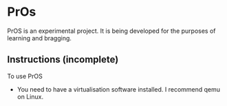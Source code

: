 # PrOs
PrOS is an experimental project. It is being developed for the purposes of learning and bragging.


## Instructions (incomplete)
To use PrOS
- You need to have a virtualisation software installed. I recommend qemu on Linux. 